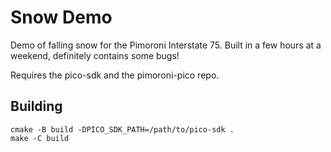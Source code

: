# Snow Demo

Demo of falling snow for the Pimoroni Interstate 75. Built in a few hours at a weekend, definitely contains some bugs!

Requires the pico-sdk and the pimoroni-pico repo.

## Building
```
cmake -B build -DPICO_SDK_PATH=/path/to/pico-sdk .
make -C build
```